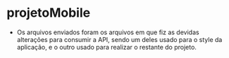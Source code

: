 # projetoMobile

- Os arquivos enviados foram os arquivos em que fiz as devidas alterações para consumir a API, sendo um deles usado para o style da aplicação, e o outro usado para realizar o restante do projeto.
